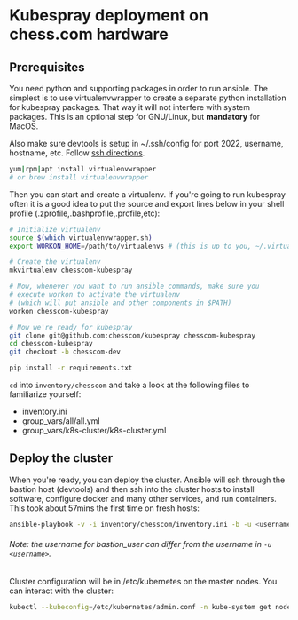 # Kubespray deployment on chess.com hardware

## Prerequisites

You need python and supporting packages in order to run ansible. The simplest
is to use virtualenvwrapper to create a separate python installation for
kubespray packages. That way it will not interfere with system packages. This
is an optional step for GNU/Linux, but **mandatory** for MacOS.

Also make sure devtools is setup in ~/.ssh/config for port 2022, username, hostname, etc.
Follow [ssh directions](https://app.tettra.co/teams/chesscom/pages/ssh-config).

```bash
yum|rpm|apt install virtualenvwrapper
# or brew install virtualenvwrapper
```

Then you can start and create a virtualenv. If you're going to run kubespray often it is a good idea to put the source and export lines below in your shell profile (.zprofile,.bashprofile,.profile,etc):

```bash
# Initialize virtualenv
source $(which virtualenvwrapper.sh)
export WORKON_HOME=/path/to/virtualenvs # (this is up to you, ~/.virtualenvs is a common choice).

# Create the virtualenv
mkvirtualenv chesscom-kubespray

# Now, whenever you want to run ansible commands, make sure you
# execute workon to activate the virtualenv
# (which will put ansible and other components in $PATH)
workon chesscom-kubespray

# Now we're ready for kubespray
git clone git@github.com:chesscom/kubespray chesscom-kubespray
cd chesscom-kubespray
git checkout -b chesscom-dev

pip install -r requirements.txt
```

`cd` into `inventory/chesscom` and take a look at the following files to familiarize yourself:

  - inventory.ini
  - group_vars/all/all.yml
  - group_vars/k8s-cluster/k8s-cluster.yml

## Deploy the cluster

When you're ready, you can deploy the cluster. Ansible will ssh through the bastion host (devtools) and then ssh into the cluster hosts to install software, configure docker and many other services, and run containers. This took about 57mins the first time on fresh hosts:

```bash
ansible-playbook -v -i inventory/chesscom/inventory.ini -b -u <username> -e 'bastion_user=<username>' cluster.yml
```

###### Note: the username for bastion_user can differ from the username in `-u <username>`.

Cluster configuration will be in /etc/kubernetes on the master nodes. You can interact with the cluster:

```bash
kubectl --kubeconfig=/etc/kubernetes/admin.conf -n kube-system get nodes
```

